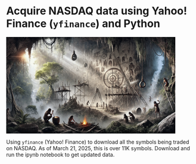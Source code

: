 # Acquire NASDAQ data using Yahoo! Finance (`yfinance`) and Python

                                
<html>                               
	<img src="./../images/simulated02@0.75x.png" width="90%" align="center" alt="simulated-datasets-for-simple-machine-learning... , © Shaurya Agarwal" />                                
</html>        


Using `yfinance` (Yahoo! Finance) to download all the symbols being traded on NASDAQ. As of March 21, 2025, this is over 11K symbols. 
Download and run the ipynb notebook to get updated data.
